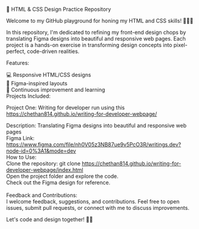 🚀 HTML & CSS Design Practice Repository

Welcome to my GitHub playground for honing my HTML and CSS skills! 👨‍💻✨

In this repository, I'm dedicated to refining my front-end design chops by translating Figma designs into beautiful and responsive web pages. Each project is a hands-on exercise in transforming design concepts into pixel-perfect, code-driven realities.

Features:

💻 Responsive HTML/CSS designs <br>
🎨 Figma-inspired layouts <br>
🚀 Continuous improvement and learning <br>
Projects Included: <br>

Project One:  Writing for developer run using this https://chethan814.github.io/writing-for-developer-webpage/ <br>

Description:  Translating Figma designs into beautiful and responsive web pages  <br>
Figma Link:  https://www.figma.com/file/nh0V05z3NB87ue9v5PcO3R/writings.dev?node-id=0%3A1&mode=dev  <br>
How to Use:
<br> 
Clone the repository: git clone  https://chethan814.github.io/writing-for-developer-webpage/index.html <br>
Open the project folder and explore the code. <br>
Check out the Figma design for reference. <br> <br>
Feedback and Contributions: <br>
I welcome feedback, suggestions, and contributions. Feel free to open issues, submit pull requests, or connect with me to discuss improvements. <br>

Let's code and design together! 🚀✨
